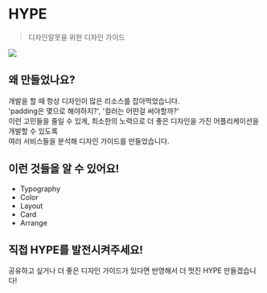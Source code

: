 # HYPE
> 디자인알못을 위한 디자인 가이드
<image src="https://user-images.githubusercontent.com/59396076/211150110-118375e4-54f1-4fc6-a7d6-e031b918e0a1.png" />

## 왜 만들었나요?
개발을 할 때 항상 디자인이 많은 리소스를 잡아먹었습니다. <br/>
'padding은 몇으로 해야하지?', '컬러는 어떤걸 써야할까?' <br/>
이런 고민들을 줄일 수 있게, 최소한의 노력으로 더 좋은 디자인을 가진 어플리케이션을 개발할 수 있도록 <br/>
여러 서비스들을 분석해 디자인 가이드를 만들었습니다.

## 이런 것들을 알 수 있어요!
- Typography
- Color
- Layout
- Card
- Arrange

## 직접 HYPE를 발전시켜주세요!
공유하고 싶거나 더 좋은 디자인 가이드가 있다면 반영해서 더 멋진 HYPE 만들겠습니다!
